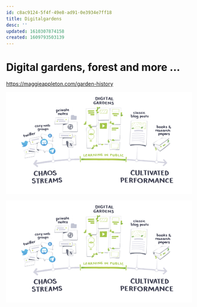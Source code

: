 ```yaml
---
id: c8ac9124-5f4f-49e8-ad91-0e3934e7ff18
title: Digitalgardens
desc: ''
updated: 1610307874158
created: 1609793503139
---
```


# Digital gardens, forest and more ...

https://maggieappleton.com/garden-history


![](assets/images/2021-01-04-21-52-56.png)

![](../assets/images/2021-01-04-21-52-56.png)


